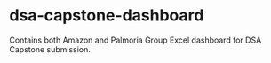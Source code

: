 # dsa-capstone-dashboard
Contains both Amazon and Palmoria Group Excel dashboard for DSA Capstone submission.
